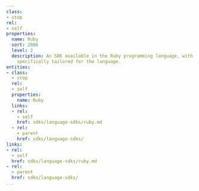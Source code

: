 ```yaml
---
class:
- stop
rel:
- self
properties:
  name: Ruby
  sort: 2886
  level: 2
  description: An SDK available in the Ruby programming language, with consideration
    specifically tailored for the language.
entities:
- class:
  - stop
  rel:
  - self
  properties:
    name: Ruby
  links:
  - rel:
    - self
    href: sdks/language-sdks/ruby.md
  - rel:
    - parent
    href: sdks/language-sdks/
links:
- rel:
  - self
  href: sdks/language-sdks/ruby.md
- rel:
  - parent
  href: sdks/language-sdks/
...
```

